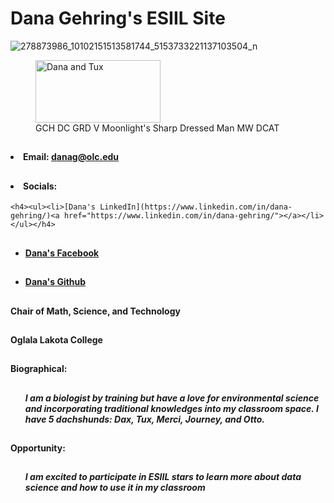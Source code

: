 
## <h1>Dana Gehring's ESIIL Site</h1>

![278873986_10102151513581744_5153733221137103504_n](https://user-images.githubusercontent.com/78752548/227621682-dd7aa54b-4e14-4746-ac09-a13cff9464c6.jpg)<figure><img src="227621682-dd7aa54b-4e14-4746-ac09-a13cff9464c6.jpg" width="200" height="100" alt="Dana and Tux"> <figcaption>GCH DC GRD V Moonlight's Sharp Dressed Man MW DCAT</figcaption></figure>

## <ul>
##  <h4><li>Email: danag@olc.edu</li></h4>
##  <h4><li>Socials:</li></h4>
    <h4><ul><li>[Dana's LinkedIn](https://www.linkedin.com/in/dana-gehring/)<a href="https://www.linkedin.com/in/dana-gehring/"></a></li></ul></h4>
##  <h4><ul><li>[Dana's Facebook](https://www.facebook.com/dana.gehring)<a href="https://www.facebook.com/dana.gehring"></a></li></ul></h4>
##  <h4><ul><li>[Dana's Github](https://github.com/drg799802)<a href="https://github.com/drg799802"></a></li></ul></h4>  
  </ul>
  
## <h4>Chair of Math, Science, and Technology</h4>
## <h4>Oglala Lakota College</h4>

## <h4>Biographical:</h4>
## <h5><ul>I am a biologist by training but have a love for environmental science and incorporating traditional knowledges into my classroom space.  I have 5 dachshunds: Dax, Tux, Merci, Journey, and Otto.</ul></h5>

## <h4>Opportunity:</h4>
## <h5><ul>I am excited to participate in ESIIL stars to learn more about data science and how to use it in my classroom</ul></h5>
  
